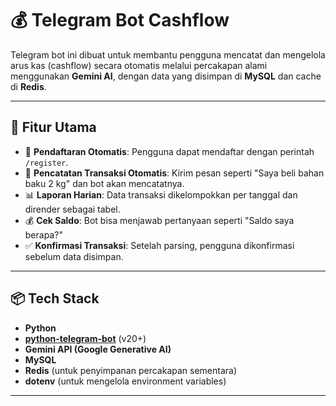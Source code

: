 # 💰 Telegram Bot Cashflow

Telegram bot ini dibuat untuk membantu pengguna mencatat dan mengelola arus kas (cashflow) secara otomatis melalui percakapan alami menggunakan **Gemini AI**, dengan data yang disimpan di **MySQL** dan cache di **Redis**.

---

## 🧠 Fitur Utama

- 🚀 **Pendaftaran Otomatis**: Pengguna dapat mendaftar dengan perintah `/register`.
- 🧾 **Pencatatan Transaksi Otomatis**: Kirim pesan seperti "Saya beli bahan baku 2 kg" dan bot akan mencatatnya.
- 📊 **Laporan Harian**: Data transaksi dikelompokkan per tanggal dan dirender sebagai tabel.
- 💰 **Cek Saldo**: Bot bisa menjawab pertanyaan seperti "Saldo saya berapa?"
- ✅ **Konfirmasi Transaksi**: Setelah parsing, pengguna dikonfirmasi sebelum data disimpan.

---

## 📦 Tech Stack

- **Python**
- **[python-telegram-bot](https://github.com/python-telegram-bot/python-telegram-bot)** (v20+)
- **Gemini API (Google Generative AI)**
- **MySQL**
- **Redis** (untuk penyimpanan percakapan sementara)
- **dotenv** (untuk mengelola environment variables)

---
